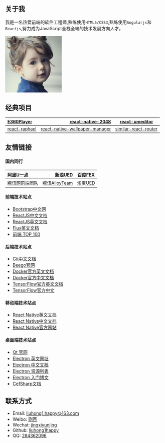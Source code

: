 ## 关于我

我是一名热爱前端的软件工程师,熟练使用`HTML5/CSS3`,熟练使用`Angularjs`和`Reactjs`,努力成为JavaScript全栈全端的技术发展方向人才。

![可爱的小女孩](/assets/images/liuhong1happy.jpg)

## 经典项目

| [E360Player](https://github.com/liuhong1happy/E360Player)      |  [react-native-2048](https://github.com/ReactLover/react-native-2048) |   [react-umeditor](https://github.com/liuhong1happy/react-umeditor)   |
| :-------- | --------:| :------: |
| [react-raphael](https://github.com/liuhong1happy/react-raphael)    |   [react-native-wallpaper-manager](https://github.com/liuhong1happy/react-native-wallpaper-manager) |  [similar-react-router](https://github.com/liuhong1happy/similar-react-router)  |

## 友情链接

#### 国内同行

| [阿里U一点](http://www.aliued.cn/) | [新浪UED](http://ued.sina.com.cn/) | [百度FEX](http://fex.baidu.com/) |
| :-------- | --------:| :------: |
| [腾讯网前端团队](http://qqfe.org/) | [腾讯AlloyTeam](http://www.alloyteam.com/) | [淘宝UED](http://ued.taobao.org/blog/) |


#### 前端技术站点

- [Bootstrap中文网](http://www.bootcss.com/)
- [ReactJS中文文档](http://reactjs.cn/)
- [ReactJS英文文档](https://facebook.github.io/react/)
- [Flux英文文档](http://facebook.github.io/flux/)
- [前端 TOP 100](https://www.awesomes.cn/rank)

#### 后端技术站点

- [Git中文文档](http://git-scm.com/book/zh/v2)
- [Beego官网](http://zh.beego.me/)
- [Docker官方英文文档](http://docs.docker.com)
- [Docker官方中文文档](http://dockerdocs.cn)
- [TensorFlow官方英文文档](http://tensorflow.org/)
- [TensorFlow官方中文](http://wiki.jikexueyuan.com/project/tensorflow-zh/)

#### 移动端技术站点

- [React Native英文文档](https://facebook.github.io/react-native/)
- [React Native中文文档](http://reactnative.cn/)
- [React Native官方网站](http://reactnative.com)

#### 桌面端技术站点

- [Qt 官网](http://www.qt.io/)
- [Electron 英文网址](http://electron.atom.io/)
- [Electron 中文文档](https://github.com/atom/electron/tree/master/docs-translations/zh-CN)
- [Electron 资源列表](https://github.com/sindresorhus/awesome-electron)
- [Electron 入门博文](https://www.sdk.cn/news/732)
- [CefSharp文档](https://github.com/cefsharp/CefSharp/wiki)

## 联系方式

- Email: [liuhong1.happy@163.com](mailto:liuhong1.happy@163.com)
- Weibo: [刚百](http://weibo.com/u/2186560121)
- Wechat: [jingxiyunjing](weixin://contacts/profile/jingxiyunjing)
- Github: [liuhong1happy](https://github.com/liuhong1happy)
- QQ: [284362096](http://wpa.qq.com/msgrd?v=3&uin=284362096&site=qq&menu=yes)
